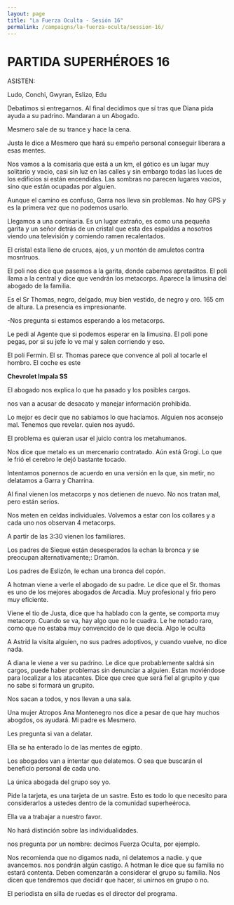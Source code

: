 ```yaml
---
layout: page
title: "La Fuerza Oculta - Sesión 16"
permalink: /campaigns/la-fuerza-oculta/session-16/
---
```


# PARTIDA SUPERHÉROES 16

ASISTEN:

Ludo, Conchi, Gwyran, Eslizo, Edu

Debatimos si entregarnos. Al final decidimos que sí tras que Diana pida ayuda a su padrino. Mandaran a un Abogado. 

Mesmero sale de su trance y hace la cena. 

Justa le dice a Mesmero que hará su empeño personal conseguir liberara a esas mentes. 

Nos vamos a la comisaria que está a un km, el gótico es un lugar muy solitario y vacio, casi sin luz en las calles y sin embargo todas las luces de los edificios sí están encendidas. Las sombras no parecen lugares vacios, sino que están ocupadas por alguien. 

Aunque el camino es confuso, Garra nos lleva sin problemas. No hay GPS y es la primera vez que no podemos usarlo. 

Llegamos a una comisaria. Es un lugar extraño, es como una pequeña garita y un señor detrás de un cristal que esta des espaldas a nosotros viendo una televisión y comiendo ramen recalentados. 

El cristal esta lleno de cruces, ajos, y un montón de amuletos contra mosntruos. 

El poli nos dice que pasemos a la garita, donde cabemos apretaditos. El poli llama a la central y dice que vendrán los metacorps. Aparece la limusina del abogado de la familia. 

Es el Sr Thomas, negro, delgado, muy bien vestido, de negro y oro. 165 cm de altura. La presencia es impresionante. 

-Nos pregunta si estamos esperando a los metacorps. 

Le pedi al Agente que si podemos esperar en la limusina. El poli pone pegas, por si su jefe lo ve mal y salen corriendo y eso. 

El poli  Fermin. El sr. Thomas parece que convence al poli al tocarle el hombro. El coche es este


**Chevrolet Impala SS**

El abogado nos explica lo que ha pasado y los posibles cargos. 

nos van a acusar de desacato y manejar información prohibida. 

Lo mejor es decir que no sabiamos lo que hacíamos. Alguien nos aconsejo mal.  Tenemos que revelar. quien nos ayudó. 

El problema es quieran usar el juicio contra los metahumanos. 

Nos dice que metalo es un mercenario contratado. Aún está Grogi. Lo que le frió el cerebro le dejó bastante tocado. 

Intentamos ponernos de acuerdo en una versión en la que, sin metir, no delatamos a Garra y Charrina. 

Al final vienen los metacorps y nos detienen de nuevo. No nos tratan mal, pero están serios. 

Nos meten en celdas individuales. Volvemos a estar con los collares y a cada uno nos observan 4 metacorps. 

A partir de las 3:30 vienen los familiares. 

Los padres de Sieque están desesperados la echan la bronca y se preocupan alternativamente;: Dramón. 

Los padres de Eslizón, le echan una bronca del copón. 

A hotman viene a verle el abogado de su padre. Le dice que el Sr. thomas es uno de los mejores abogados de Arcadia. Muy profesional y frio pero muy eficiente. 

Viene el tio de Justa, dice que ha hablado con la gente, se comporta muy metacorp. Cuando se va, hay algo que no le cuadra. Le he notado raro, como que no estaba muy convencido de lo que decía. Algo le oculta

A Astrid la visita alguien, no sus padres adoptivos, y cuando vuelve, no dice nada. 

A diana le viene a ver su padrino. Le dice que probablemente saldrá sin cargos, puede haber problemas sin denunciar a alguien. Estan moviéndose para localizar a los atacantes. Dice que cree que será fiel al grupito y que no sabe si formará un grupito. 

Nos sacan a todos, y nos llevan a una sala. 

Una mujer Atropos Ana Montenegro nos dice a pesar de que hay muchos abogdos, os ayudará. Mi padre es Mesmero. 

Les pregunta si van a delatar. 


Ella se ha enterado lo de las mentes de egipto. 

Los abogados van a intentar que delatemos. O sea que buscarán el beneficio personal de cada uno. 

La única abogada del grupo soy yo. 

Pide la tarjeta, es una tarjeta de un sastre. Esto es todo lo que necesito para considerarlos a ustedes dentro de la comunidad superheéroca. 

Ella va a trabajar a nuestro favor.

No hará distinción sobre las individualidades. 

nos pregunta por un nombre: decimos Fuerza Oculta, por ejemplo. 

Nos recomienda que no digamos nada, ni delatemos a nadie. y que avancemos. nos pondrán algún castigo. A hotman le dice que su familia no estará contenta. Deben comenzarán a considerar el grupo su familia. Nos dicen que tendremos que decidir que hacer, si unirnos en grupo o no. 

El periodista en silla de ruedas es el director del programa.